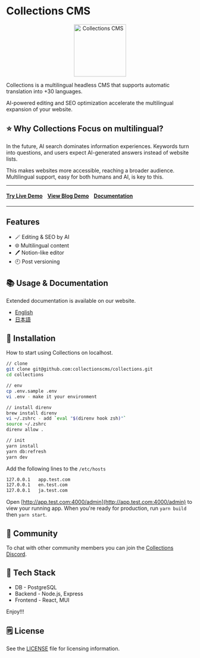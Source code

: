 # Collections CMS

<p align="center">
  <a href="https://collections.dev/">
    <img src="https://cdn.collections.dev/logo/icon-light-1024.png" width="140px" alt="Collections CMS" />
  </a>
</p>

Collections is a multilingual headless CMS that supports automatic translation into +30 languages.

AI-powered editing and SEO optimization accelerate the multilingual expansion of your website.

## ⭐ Why Collections Focus on multilingual?

In the future, AI search dominates information experiences. Keywords turn into questions, and users expect AI-generated answers instead of website lists.

This makes websites more accessible, reaching a broader audience. Multilingual support, easy for both humans and AI, is key to this.

<hr/>
<h4>
<a target="_blank" href="https://app.collectionsdemo.live/admin/" rel="dofollow"><strong>Try Live Demo</strong></a>&nbsp;&nbsp;&nbsp;&nbsp;<a target="_blank" href="https://collections-nextjs-blog.vercel.app/" rel="dofollow"><strong>View Blog Demo</strong></a>&nbsp;&nbsp;&nbsp;&nbsp;<a target="_blank" href="https://collections.dev/docs/home/" rel="dofollow"><strong>Documentation</strong></a>
</h4>
<hr/>

## Features

- 🪄 Editing & SEO by AI
- 🌐 Multilingual content
- 🖊 Notion-like editor
- 🕘️ Post versioning

## 📚 Usage & Documentation

Extended documentation is available on our website.

- [English](https://collections.dev)
- [日本語](https://collections.dev/ja)

## 🚀 Installation

How to start using Collections on localhost.

```sh
// clone
git clone git@github.com:collectionscms/collections.git
cd collections

// env
cp .env.sample .env
vi .env - make it your environment

// install direnv
brew install direnv
vi ~/.zshrc - add `eval "$(direnv hook zsh)"`
source ~/.zshrc
direnv allow .

// init
yarn install
yarn db:refresh
yarn dev
```

Add the following lines to the `/etc/hosts`

```sh
127.0.0.1   app.test.com
127.0.0.1   en.test.com
127.0.0.1   ja.test.com
```

Open [http://app.test.com:4000/admin](http://app.test.com:4000/admin) to view your running app.
When you're ready for production, run `yarn build` then `yarn start`.

## 💬 Community

To chat with other community members you can join the [Collections Discord](https://discord.gg/a6FYDkV3Vk).

## 💚 Tech Stack

- DB - PostgreSQL
- Backend - Node.js, Express
- Frontend - React, MUI

Enjoy!!!

## 🗒️ License

See the [LICENSE](https://github.com/collectionscms/collections/blob/main/LICENSE) file for licensing information.
